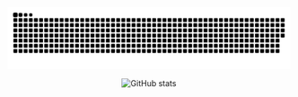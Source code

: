 <div align="center">
  
  ![github contribution grid snake animation](https://raw.githubusercontent.com/id1945/id1945/output/github-contribution-grid-snake-dark.svg)
  
  ![GitHub stats](https://raw.githubusercontent.com/casudin-logique/casudin-logique/master/profile-3d-contrib/profile-night-green.svg)
</div>
